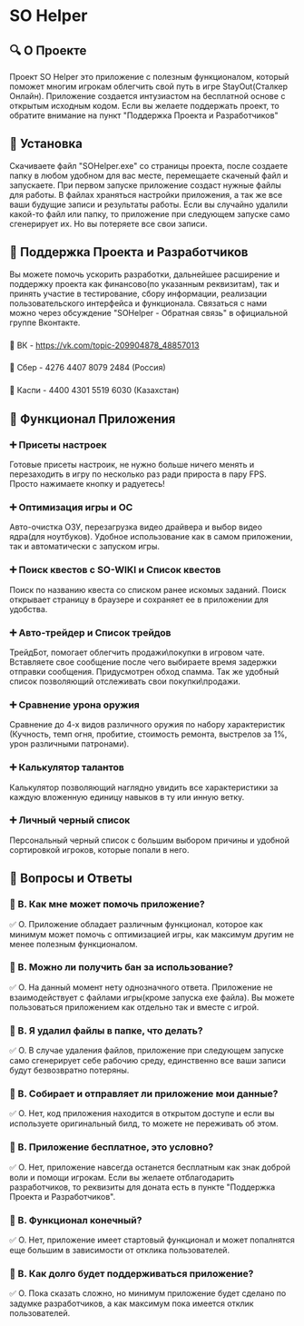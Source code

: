 # SO Helper
 ## :mag: О Проекте 
  Проект SO Helper это приложение с полезным функционалом, который поможет многим игрокам облегчить свой путь в игре StayOut(Сталкер Онлайн). Приложение создается интузиастом на бесплатной основе с открытым исходным кодом. Если вы желаете поддержать проект, то обратите внимание на пункт "Поддержка Проекта и Разработчиков"
 ## :hammer: Установка
  Скачиваете файл "SOHelper.exe" со страницы проекта, после создаете папку в любом удобном для вас месте, перемещаете скаченый файл и запускаете. При первом запуске приложение создаст нужные файлы для работы. В файлах храняться настройки приложения, а так же все ваши будущие записи и результаты работы. Если вы случайно удалили какой-то файл или папку, то приложение при следующем запуске само сгенерирует их. Но вы потеряете все свои записи.
 ## :wrench: Поддержка Проекта и Разработчиков 
  Вы можете помочь ускорить разработки, дальнейшее расширение и поддержку проекта как финансово(по указанным реквизитам), так и принять участие в тестирование, сбору информации, реализации пользовательского интерфейса и функционала. Связаться с нами можно через обсуждение "SOHelper - Обратная связь" в официальной группе Вконтакте.
  ###
   :triangular_flag_on_post: ВК - https://vk.com/topic-209904878_48857013
  ###
   :triangular_flag_on_post: Сбер - 4276 4407 8079 2484 (Россия)
  ###
  :triangular_flag_on_post: Каспи - 4400 4301 5519 6030 (Казахстан)
 ## :memo: Функционал Приложения
  ### :heavy_plus_sign: Присеты настроек
   Готовые присеты настроик, не нужно больше ничего менять и перезаходить в игру по несколько раз ради прироста в пару FPS. Просто нажимаете кнопку и радуетесь!
  ### :heavy_plus_sign: Оптимизация игры и ОС
   Авто-очистка ОЗУ, перезагрузка видео драйвера и выбор видео ядра(для ноутбуков). Удобное использование как в самом приложении, так и автоматически с запуском игры.
  ### :heavy_plus_sign: Поиск квестов с SO-WIKI и Список квестов 
   Поиск по названию квеста со списком ранее искомых заданий. Поиск открывает страницу в браузере и сохраняет ее в приложении для удобства.
  ### :heavy_plus_sign: Авто-трейдер и Список трейдов
   ТрейдБот, помогает облегчить продажи\покупки в игровом чате. Вставляете свое сообщение после чего выбираете время задержки отправки сообщения. Придусмотрен обход спамма. Так же удобный список позволяющий отслеживать свои покупки\продажи.
  ### :heavy_plus_sign: Сравнение урона оружия
   Сравнение до 4-х видов различного оружия по набору характеристик (Кучность, темп огня, пробитие, стоимость ремонта, выстрелов за 1%, урон различными патронами).
  ### :heavy_plus_sign: Калькулятор талантов
   Калькулятор позволяющий наглядно увидить все характеристики за каждую вложенную единицу навыков в ту или инную ветку.
  ### :heavy_plus_sign: Личный черный список
   Персональный черный список с большим выбором причины и удобной сортировкой игроков, которые попали в него.
 ## :rotating_light: Вопросы и Ответы
  ### :speech_balloon: В. Как мне может помочь приложение?
  :white_check_mark: О. Приложение обладает различным функционал, которое как минимум может помочь с оптимизацией игры, как максимум другим не менее полезным функционалом.
  ### :speech_balloon: В. Можно ли получить бан за использование?
  :white_check_mark: О. На данный момент нету однозначного ответа. Приложение не взаимодействует с файлами игры(кроме запуска exe файла). Вы можете пользоваться приложением как отдельно так и вместе с игрой.
  ### :speech_balloon: В. Я удалил файлы в папке, что делать?
  :white_check_mark: О. В случае удаления файлов, приложение при следующем запуске само сгенерирует себе рабочию среду, единственно все ваши записи будут безвозвратно потеряны.
  ### :speech_balloon: В. Собирает и отправляет ли приложение мои данные?
  :white_check_mark: О. Нет, код приложения находится в открытом доступе и если вы используете оригинальный билд, то можете не переживать об этом.
  ### :speech_balloon: В. Приложение бесплатное, это условно?
  :white_check_mark: О. Нет, приложение навсегда останется бесплатным как знак доброй воли и помощи игрокам. Если вы желаете отблагодарить разработчиков, то реквизиты для доната есть в пункте "Поддержка Проекта и Разработчиков".
  ### :speech_balloon: В. Функционал конечный?
  :white_check_mark: О. Нет, приложение имеет стартовый функционал и может попалнятся еще большим в зависимости от отклика пользователей.
  ### :speech_balloon: В. Как долго будет поддерживаться  приложение?
  :white_check_mark: О. Пока сказать сложно, но минимум приложение будет сделано по задумке разработчиков, а как максимум пока имеется отклик пользователей.
   
